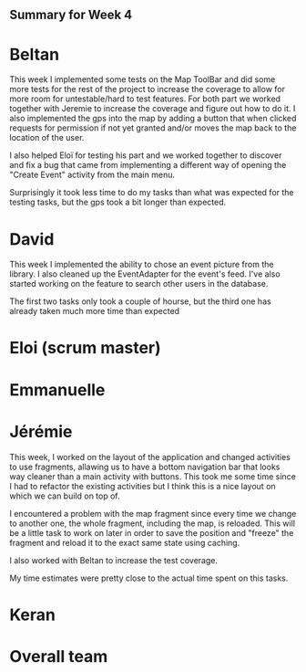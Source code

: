 ## Summary for Week 4

# Beltan

This week I implemented some tests on the Map ToolBar and did some more tests for the rest of the project to increase the coverage
to allow for more room for untestable/hard to test features. For both part we worked together with Jeremie to increase the coverage and 
figure out how to do it. I also implemented the gps into the map by adding a button that when clicked requests for permission if not yet granted and/or moves the map back
to the location of the user.

I also helped Eloï for testing his part and we worked together to discover and fix a bug that came from implementing a different way of opening the "Create Event"
activity from the main menu.

Surprisingly it took less time to do my tasks than what was expected for the testing tasks, but the gps took a bit longer than expected.

# David

This week I implemented the ability to chose an event picture from the library. I also cleaned up the EventAdapter for the event's feed. I've also started working on the feature to search other users in the database.

The first two tasks only took a couple of hourse, but the third one has already taken much more time than expected

# Eloi (scrum master)



# Emmanuelle



# Jérémie
This week, I worked on the layout of the application and changed activities to use fragments, allawing us to have a bottom navigation bar that looks way cleaner than a main activity with buttons. This took me some time since I had to refactor the existing activities but I think this is a nice layout on which we can build on top of. 

I encountered a problem with the map fragment since every time we change to another one, the whole fragment, including the map, is reloaded. This will be a little task to work on later in order to save the position and "freeze" the fragment and reload it to the exact same state using caching.

I also worked with Beltan to increase the test coverage.

My time estimates were pretty close to the actual time spent on this tasks.


# Keran 


# Overall team



